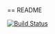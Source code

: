 == README 

[![Build Status](https://travis-ci.org/fhinson/FavoriteTeams.svg?branch=master)](https://travis-ci.org/fhinson/FavoriteTeams)
